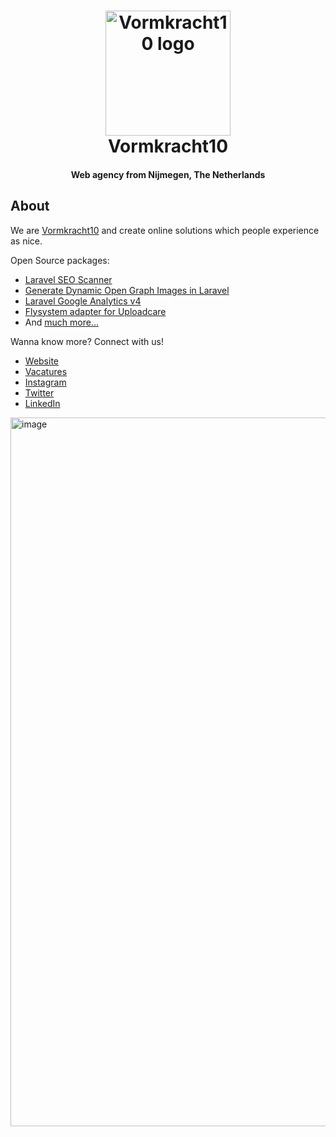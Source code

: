 
<h1 align="center">
  <a href="https://vormkracht10.nl"><img src="https://vormkracht10.nl/cdn/13f1e3fb-15c8-4655-bf9b-a85899694c45/-/quality/smart/-/resize/300x/vk10-github.png)" alt="Vormkracht10 logo" width="200"></a>
  <br />
  Vormkracht10
</h1>
<h4 align="center">Web agency from Nijmegen, The Netherlands</h4>

## About
We are [Vormkracht10](https://vormkracht10.nl) and create online solutions which people experience as nice.

Open Source packages:
* [Laravel SEO Scanner](https://github.com/vormkracht10/laravel-seo-scanner)
* [Generate Dynamic Open Graph Images in Laravel](https://github.com/vormkracht10/laravel-open-graph-image)
* [Laravel Google Analytics v4](https://github.com/vormkracht10/laravel-google-analytics-v4)
* [Flysystem adapter for Uploadcare](https://github.com/vormkracht10/flysystem-uploadcare)
* And [much more...](https://github.com/orgs/vormkracht10/repositories)

Wanna know more? Connect with us!
* [Website](https://vormkracht10.nl/)
* [Vacatures](https://vormkracht10.nl/vacatures)
* [Instagram](https://www.instagram.com/vormkracht10/)
* [Twitter](https://www.twitter.com/vormkracht10/)
* [LinkedIn](linkedin.com/company/vormkracht10/)

<img width="1134" alt="image" src="https://ucarecdn.com/0bea9921-f16b-4b4c-86ee-775630e5d119/-/scale_crop/1134x512/smart/-/format/auto/-/quality/smart/visual9.jpg">
